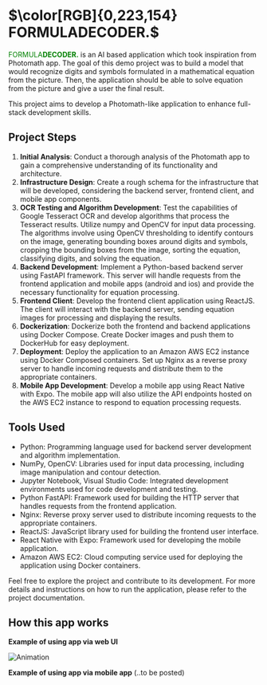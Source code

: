 # $\color[RGB]{0,223,154} FORMULADECODER.$ 

<span style="color: green;">FORMULA**DECODER.**</span> is an AI based application which took inspiration from Photomath app. The goal of this demo project was to build a model that would recognize digits and symbols formulated in a mathematical equation from the picture. Then, the application should be able to solve equation from the picture and give a user the final result.

This project aims to develop a Photomath-like application to enhance full-stack development skills.

## Project Steps

1. **Initial Analysis**: Conduct a thorough analysis of the Photomath app to gain a comprehensive understanding of its functionality and architecture.
2. **Infrastructure Design**: Create a rough schema for the infrastructure that will be developed, considering the backend server, frontend client, and mobile app components.
3. **OCR Testing and Algorithm Development**: Test the capabilities of Google Tesseract OCR and develop algorithms that process the Tesseract results. Utilize numpy and OpenCV for input data processing. The algorithms involve using OpenCV thresholding to identify contours on the image, generating bounding boxes around digits and symbols, cropping the bounding boxes from the image, sorting the equation, classifying digits, and solving the equation.
4. **Backend Development**: Implement a Python-based backend server using FastAPI framework. This server will handle requests from the frontend application and mobile apps (android and ios) and provide the necessary functionality for equation processing.
5. **Frontend Client**: Develop the frontend client application using ReactJS. The client will interact with the backend server, sending equation images for processing and displaying the results.
6. **Dockerization**: Dockerize both the frontend and backend applications using Docker Compose. Create Docker images and push them to DockerHub for easy deployment.
7. **Deployment**: Deploy the application to an Amazon AWS EC2 instance using Docker Composed containers. Set up Nginx as a reverse proxy server to handle incoming requests and distribute them to the appropriate containers.
8. **Mobile App Development**: Develop a mobile app using React Native with Expo. The mobile app will also utilize the API endpoints hosted on the AWS EC2 instance to respond to equation processing requests.

## Tools Used

- Python: Programming language used for backend server development and algorithm implementation.
- NumPy, OpenCV: Libraries used for input data processing, including image manipulation and contour detection.
- Jupyter Notebook, Visual Studio Code: Integrated development environments used for code development and testing.
- Python FastAPI: Framework used for building the HTTP server that handles requests from the frontend application.
- Nginx: Reverse proxy server used to distribute incoming requests to the appropriate containers.
- ReactJS: JavaScript library used for building the frontend user interface.
- React Native with Expo: Framework used for developing the mobile application.
- Amazon AWS EC2: Cloud computing service used for deploying the application using Docker containers.

Feel free to explore the project and contribute to its development. For more details and instructions on how to run the application, please refer to the project documentation.

## How this app works
**Example of using app via web UI**

![Animation](https://github.com/filipdomkc/FormulaDecoder/assets/68906633/d0ff9016-d4c4-40e1-8ecc-74e35e303e20)

**Example of using app via mobile app**
(..to be posted)
